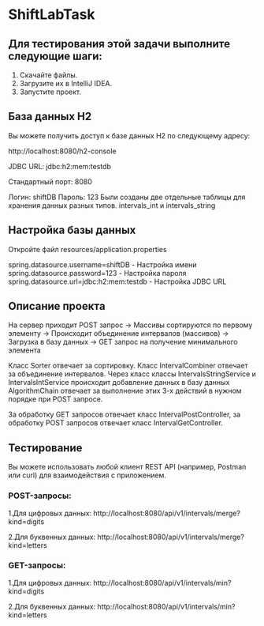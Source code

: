 # ShiftLabTask

## Для тестирования этой задачи выполните следующие шаги:

1. Скачайте файлы.
2. Загрузите их в IntelliJ IDEA.
3. Запустите проект.

## База данных H2 

Вы можете получить доступ к базе данных H2 по следующему адресу:

http://localhost:8080/h2-console

JDBC URL: jdbc:h2:mem:testdb

Стандартный порт: 8080

Логин: shiftDB
Пароль: 123
Были созданы две отдельные таблицы для хранения данных разных типов. intervals_int и intervals_string

## Настройка базы данных

Откройте файл resources/application.properties

spring.datasource.username=shiftDB - Настройка имени 
spring.datasource.password=123 - Настройка пароля
spring.datasource.url=jdbc:h2:mem:testdb - Настройка JDBC URL

## Описание проекта
На сервер приходит POST запрос -> Массивы сортируются по первому элементу -> Происходит объединение интервалов (массивов) -> Загрузка в базу данных -> GET запрос на получение минимального элемента

Класс Sorter отвечает за сортировку.
Класс IntervalCombiner отвечает за объединение интервалов. 
Через класс классы IntervalsStringService и IntervalsIntService происходит добавление данных в базу данных
AlgorithmChain отвечает за выполнение этих 3-х действий в нужном порядке при POST запросе.

За обработку GET запросов отвечает класс IntervalPostController, за обработку POST запросов отвечает класс IntervalGetController.

## Тестирование

Вы можете использовать любой клиент REST API (например, Postman или curl) для взаимодействия с приложением.
### POST-запросы:
  1.Для цифровых данных: http://localhost:8080/api/v1/intervals/merge?kind=digits

  2.Для буквенных данных: http://localhost:8080/api/v1/intervals/merge?kind=letters

### GET-запросы:
  1.Для цифровых данных: http://localhost:8080/api/v1/intervals/min?kind=digits

  2.Для буквенных данных: http://localhost:8080/api/v1/intervals/min?kind=letters

